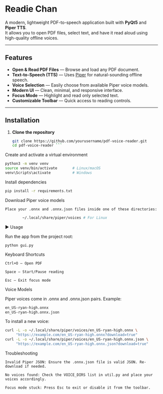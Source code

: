 #  Readie Chan

A modern, lightweight PDF-to-speech application built with **PyQt5** and **Piper TTS**.  
It allows you to open PDF files, select text, and have it read aloud using high-quality offline voices.

---

##  Features
- **Open & Read PDF Files** — Browse and load any PDF document.
- **Text-to-Speech (TTS)** — Uses [Piper](https://github.com/rhasspy/piper) for natural-sounding offline speech.
- **Voice Selection** — Easily choose from available Piper voice models.
- **Modern UI** — Clean, minimal, and responsive interface.
- **Focus Mode** — Highlight and read only selected text.
- **Customizable Toolbar** — Quick access to reading controls.

---


## Installation

1. **Clone the repository**
   ```bash
   git clone https://github.com/yourusername/pdf-voice-reader.git
   cd pdf-voice-reader ```


 Create and activate a virtual environment
```bash      
python3 -m venv venv
source venv/bin/activate       # Linux/macOS
venv\Scripts\activate          # Windows  
```

Install dependencies
```bash
pip install -r requirements.txt
```

Download Piper voice models

    Place your .onnx and .onnx.json files inside one of these directories:
```bash
        ~/.local/share/piper/voices # For Linux
```

▶ Usage

Run the app from the project root:
```python3
python gui.py
```
Keyboard Shortcuts

    Ctrl+O — Open PDF

    Space — Start/Pause reading

    Esc — Exit focus mode

 Voice Models

Piper voices come in .onnx and .onnx.json pairs. Example:
```bash
en_US-ryan-high.onnx
en_US-ryan-high.onnx.json
```
To install a new voice:
```bash
curl -L -o ~/.local/share/piper/voices/en_US-ryan-high.onnx \
     "https://example.com/en_US-ryan-high.onnx?download=true"
curl -L -o ~/.local/share/piper/voices/en_US-ryan-high.onnx.json \
     "https://example.com/en_US-ryan-high.onnx.json?download=true"
```
 Troubleshooting

    Invalid Piper JSON: Ensure the .onnx.json file is valid JSON. Re-download if needed.

    No voices found: Check the VOICE_DIRS list in util.py and place your voices accordingly.

    Focus mode stuck: Press Esc to exit or disable it from the toolbar.
